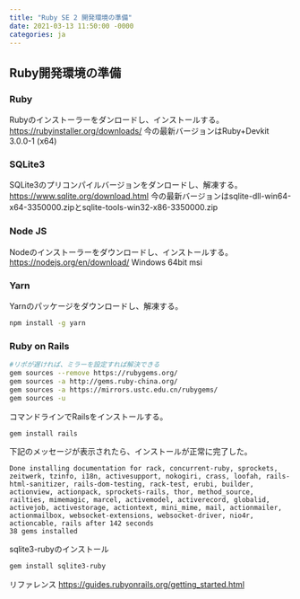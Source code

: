 ```yaml
---
title: "Ruby SE 2 開発環境の準備"
date: 2021-03-13 11:50:00 -0000
categories: ja
---
```


## Ruby開発環境の準備

### Ruby
Rubyのインストーラーをダンロードし、インストールする。
https://rubyinstaller.org/downloads/
今の最新バージョンはRuby+Devkit 3.0.0-1 (x64)

### SQLite3
SQLite3のプリコンパイルバージョンをダンロードし、解凍する。
https://www.sqlite.org/download.html
今の最新バージョンはsqlite-dll-win64-x64-3350000.zipとsqlite-tools-win32-x86-3350000.zip

### Node JS
Nodeのインストーラーをダウンロードし、インストールする。
https://nodejs.org/en/download/
Windows 64bit msi

### Yarn
Yarnのパッケージをダウンロードし、解凍する。
```bash
npm install -g yarn
```

### Ruby on Rails

```bash
#リポが遅ければ、ミラーを設定すれば解決できる
gem sources --remove https://rubygems.org/
gem sources -a http://gems.ruby-china.org/
gem sources -a https://mirrors.ustc.edu.cn/rubygems/
gem sources -u
```

コマンドラインでRailsをインストールする。
```bash
gem install rails
```
下記のメッセージが表示されたら、インストールが正常に完了した。
```
Done installing documentation for rack, concurrent-ruby, sprockets, zeitwerk, tzinfo, i18n, activesupport, nokogiri, crass, loofah, rails-html-sanitizer, rails-dom-testing, rack-test, erubi, builder, actionview, actionpack, sprockets-rails, thor, method_source, railties, mimemagic, marcel, activemodel, activerecord, globalid, activejob, activestorage, actiontext, mini_mime, mail, actionmailer, actionmailbox, websocket-extensions, websocket-driver, nio4r, actioncable, rails after 142 seconds
38 gems installed
```

sqlite3-rubyのインストール
```bash
gem install sqlite3-ruby
```



リファレンス
https://guides.rubyonrails.org/getting_started.html
